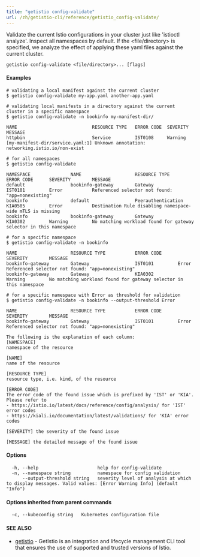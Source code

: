 ```yaml
---
title: "getistio config-validate"
url: /zh/getistio-cli/reference/getistio_config-validate/
---
```


Validate the current Istio configurations in your cluster just like 'istioctl analyze'. Inspect all namespaces by default.
If the <file/directory> is specified, we analyze the effect of applying these yaml files against the current cluster.

```
getistio config-validate <file/directory>... [flags]
```

#### Examples

```
# validating a local manifest against the current cluster
$ getistio config-validate my-app.yaml another-app.yaml

# validating local manifests in a directory against the current cluster in a specific namespace
$ getistio config-validate -n bookinfo my-manifest-dir/

NAME                        	RESOURCE TYPE 	ERROR CODE	SEVERITY	MESSAGE
httpbin                     	Service       	IST0108   	Warning 	[my-manifest-dir/service.yaml:1] Unknown annotation: networking.istio.io/non-exist

# for all namespaces
$ getistio config-validate

NAMESPACE               NAME                    RESOURCE TYPE           ERROR CODE      SEVERITY        MESSAGE
default                 bookinfo-gateway        Gateway                 IST0101         Error           Referenced selector not found: "app=nonexisting"
bookinfo                default                 Peerauthentication      KIA0505         Error           Destination Rule disabling namespace-wide mTLS is missing
bookinfo                bookinfo-gateway        Gateway                 KIA0302         Warning         No matching workload found for gateway selector in this namespace

# for a specific namespace
$ getistio config-validate -n bookinfo

NAME                    RESOURCE TYPE           ERROR CODE      SEVERITY        MESSAGE
bookinfo-gateway        Gateway                 IST0101         Error           Referenced selector not found: "app=nonexisting"
bookinfo-gateway        Gateway                 KIA0302         Warning         No matching workload found for gateway selector in this namespace

# for a specific namespace with Error as threshold for validation
$ getistio config-validate -n bookinfo --output-threshold Error

NAME                    RESOURCE TYPE           ERROR CODE      SEVERITY        MESSAGE
bookinfo-gateway        Gateway                 IST0101         Error           Referenced selector not found: "app=nonexisting"

The following is the explanation of each column:
[NAMESPACE]
namespace of the resource

[NAME]
name of the resource

[RESOURCE TYPE]
resource type, i.e. kind, of the resource

[ERROR CODE]
The error code of the found issue which is prefixed by 'IST' or 'KIA'. Please refer to
- https://istio.io/latest/docs/reference/config/analysis/ for 'IST' error codes
- https://kiali.io/documentation/latest/validations/ for 'KIA' error codes

[SEVERITY] the severity of the found issue

[MESSAGE] the detailed message of the found issue
```

#### Options

```
  -h, --help                      help for config-validate
  -n, --namespace string          namespace for config validation
      --output-threshold string   severity level of analysis at which to display messages. Valid values: [Error Warning Info] (default "Info")
```

#### Options inherited from parent commands

```
  -c, --kubeconfig string   Kubernetes configuration file
```

#### SEE ALSO

* [getistio](/getistio-cli/reference/getistio/)	 - GetIstio is an integration and lifecycle management CLI tool that ensures the use of supported and trusted versions of Istio.

